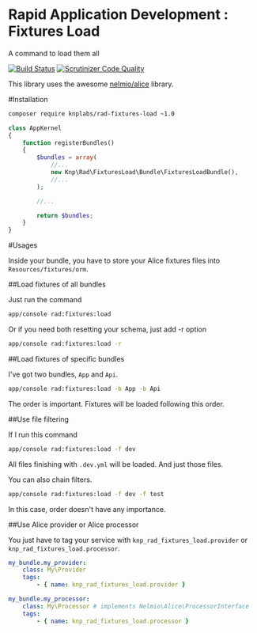 Rapid Application Development : Fixtures Load
=============================================
A command to load them all

[![Build Status](https://travis-ci.org/KnpLabs/rad-fixtures-load.svg?branch=master)](https://travis-ci.org/KnpLabs/rad-fixtures-load)
[![Scrutinizer Code Quality](https://scrutinizer-ci.com/g/KnpLabs/rad-fixtures-load/badges/quality-score.png?b=master)](https://scrutinizer-ci.com/g/KnpLabs/rad-fixtures-load/?branch=master)

This library uses the awesome [nelmio/alice](https://github.com/nelmio/alice) library.

#Installation

```bash
composer require knplabs/rad-fixtures-load ~1.0
```

```php
class AppKernel
{
    function registerBundles()
    {
        $bundles = array(
            //...
            new Knp\Rad\FixturesLoad\Bundle\FixturesLoadBundle(),
            //...
        );

        //...

        return $bundles;
    }
}
```

#Usages

Inside your bundle, you have to store your Alice fixtures files into `Resources/fixtures/orm`.

##Load fixtures of all bundles

Just run the command

```bash
app/console rad:fixtures:load
```

Or if you need both resetting your schema, just add -r option
```bash
app/console rad:fixtures:load -r
```

##Load fixtures of specific bundles

I've got two bundles, `App` and `Api`.

```bash
app/console rad:fixtures:load -b App -b Api
```

The order is important. Fixtures will be loaded following this order.

##Use file filtering

If I run this command

```bash
app/console rad:fixtures:load -f dev
```

All files finishing with `.dev.yml` will be loaded. And just those files.

You can also chain filters.

```bash
app/console rad:fixtures:load -f dev -f test
```

In this case, order doesn't have any importance.

##Use Alice provider or Alice processor

You just have to tag your service with `knp_rad_fixtures_load.provider` or `knp_rad_fixtures_load.processor`.

```yml
my_bundle.my_provider:
    class: My\Provider
    tags:
        - { name: knp_rad_fixtures_load.provider }

my_bundle.my_processor:
    class: My\Processor # implements Nelmio\Alice\ProcessorInterface
    tags:
        - { name: knp_rad_fixtures_load.processor }
```
